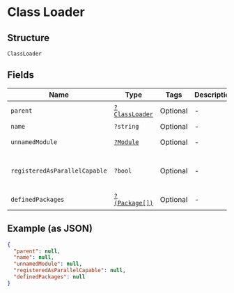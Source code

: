 
# Class Loader

## Structure

`ClassLoader`

## Fields

| Name | Type | Tags | Description | Getter | Setter |
|  --- | --- | --- | --- | --- | --- |
| `parent` | [`?ClassLoader`](../../doc/models/class-loader.md) | Optional | - | getParent(): ?ClassLoader | setParent(?ClassLoader parent): void |
| `name` | `?string` | Optional | - | getName(): ?string | setName(?string name): void |
| `unnamedModule` | [`?Module`](../../doc/models/module.md) | Optional | - | getUnnamedModule(): ?Module | setUnnamedModule(?Module unnamedModule): void |
| `registeredAsParallelCapable` | `?bool` | Optional | - | getRegisteredAsParallelCapable(): ?bool | setRegisteredAsParallelCapable(?bool registeredAsParallelCapable): void |
| `definedPackages` | [`?(Package[])`](../../doc/models/package.md) | Optional | - | getDefinedPackages(): ?array | setDefinedPackages(?array definedPackages): void |

## Example (as JSON)

```json
{
  "parent": null,
  "name": null,
  "unnamedModule": null,
  "registeredAsParallelCapable": null,
  "definedPackages": null
}
```

